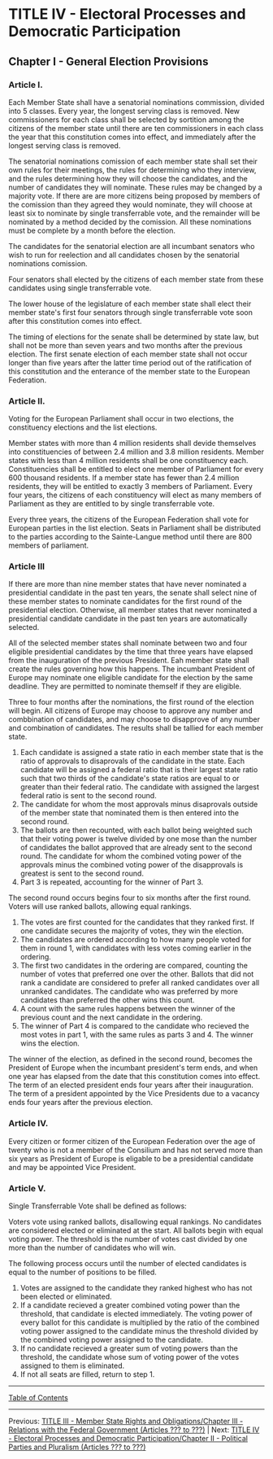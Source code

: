 # TITLE IV - Electoral Processes and Democratic Participation

## Chapter I - General Election Provisions

### Article I. 
Each Member State shall have a senatorial nominations commission, divided into 5 classes. Every year, the longest serving class is removed. New commissioners for each class shall be selected by sortition among the citizens of the member state until there are ten commissioners in each class the year that this constitution comes into effect, and immediately after the longest serving class is removed. 

The senatorial nominations comission of each member state shall set their own rules for their meetings, the rules for determining who they interview, and the rules determining how they will choose the candidates, and the number of candidates they will nominate. These rules may be changed by a majority vote. If there are are more citizens being proposed by members of the comission than they agreed they would nominate, they will choose at least six to nominate by single transferrable vote, and the remainder will be nominated by a method decided by the comission. All these nominations must be complete by a month before the election.

The candidates for the senatorial election are all incumbant senators who wish to run for reelection and all candidates chosen by the senatorial nominations comission.

Four senators shall elected by the citizens of each member state from these candidates using single transferrable vote.

The lower house of the legislature of each member state shall elect their member state's first four senators through single transferrable vote soon after this constitution comes into effect. 

The timing of elections for the senate shall be determined by state law, but shall not be more than seven years and two months after the previous election. The first senate election of each member state shall not occur longer than five years after the latter time period out of the ratification of this constitution and the enterance of the member state to the European Federation.

### Article II.
Voting for the European Parliament shall occur in two elections, the constituency elections and the list elections.

Member states with more than 4 million residents shall devide themselves into constituencies of between 2.4 million and 3.8 million residents. Member states with less than 4 million residents shall be one constituency each. Constituencies shall be entitled to elect one member of Parliament for every 600 thousand residents. If a member state has fewer than 2.4 million residents, they will be entitled to exactly 3 members of Parliament. 
Every four years, the citizens of each constituency will elect as many members of Parliament as they are entitled to by single transferrable vote.

Every three years, the citizens of the European Federation shall vote for European parties in the list election. Seats in Parliament shall be distributed to the parties according to the Sainte-Langue method until there are 800 members of parliament.


### Article III
If there are more than nine member states that have never nominated a presidential candidate in the past ten years, the senate shall select nine of these member states to nominate candidates for the first round of the presidential election. Otherwise, all member states that never nominated a presidential candidate candidate in the past ten years are automatically selected. 

All of the selected member states shall nominate between two and four eligible presidential candidates by the time that three years have elapsed from the inauguration of the previous President. Eah member state shall create the rules governing how this happens.
The incumbant President of Europe may nominate one eligible candidate for the election by the same deadline. They are permitted to nominate themself if they are eligible.


Three to four months after the nominations, the first round of the election will begin. All citizens of Europe may choose to approve any number and combbination of candidates, and may choose to disapprove of any number and combination of candidates. The results shall be tallied for each member state.

1. Each candidate is assigned a state ratio in each member state that is the ratio of approvals to disaprovals of the candidate in the state. Each candidate will be assigned a federal ratio that is their largest state ratio such that two thirds of the candidate's state ratios are equal to or greater than their federal ratio. The candidate with assigned the largest federal ratio is sent to the second round.
2. The candidate for whom the most approvals minus disaprovals outside of the member state that nominated them is then entered into the second round.
3. The ballots are then recounted, with each ballot being weighted such that their voting power is twelve divided by one mose than the number of candidates the ballot approved that are already sent to the second round. The candidate for whom the combined voting power of the approvals minus the combined voting power of the disapprovals is greatest is sent to the second round.
4. Part 3 is repeated, accounting for the winner of Part 3. 


The second round occurs begins four to six months after the first round. Voters will use ranked ballots, allowing equal rankings.
1. The votes are first counted for the candidates that they ranked first. If one candidate secures the majority of votes, they win the election.
2. The candidates are ordered according to how many people voted for them in round 1, with candidates with less votes coming earlier in the ordering.
3. The first two candidates in the ordering are compared, counting the number of votes that preferred one over the other. Ballots that did not rank a candidate are considered to prefer all ranked candidates over all unranked candidates. The candidate who was preferred by more candidates than preferred the other wins this count.
4. A count with the same rules happens between the winner of the previous count and the next candidate in the ordering.
5. The winner of Part 4 is compared to the candidate who recieved the most votes in part 1, with the same rules as parts 3 and 4. The winner wins the election.


The winner of the election, as defined in the second round, becomes the President of Europe when the incumbant president's term ends, and when one year has elapsed from the date that this constitution comes into effect. The term of an elected president ends four years after their inauguration. The term of a president appointed by the Vice Presidents due to a vacancy ends four years after the previous election.

### Article IV.
Every citizen or former citizen of the European Federation over the age of twenty who is not a member of the Consilium and has not served more than six years as President of Europe is eligable to be a presidential candidate and may be appointed Vice President.

### Article V.
Single Transferrable Vote shall be defined as follows:

Voters vote using ranked ballots, disallowing equal rankings. No candidates are considered elected or eliminated at the start. All ballots begin with equal voting power. The threshold is the number of votes cast divided by one more than the number of candidates who will win. 

The following process occurs until the number of elected candidates is equal to the number of positions to be filled.
1. Votes are assigned to the candidate they ranked highest who has not been elected or eliminated.
2. If a candidate recieved a greater combined voting power than the threshold, that candidate is elected immediately. The voting power of every ballot for this candidate is multiplied by the ratio of the combined voting power assigned to the candidate minus the threshold divided by the combined voting power assigned to the candidate.
3. If no candidate recieved a greater sum of voting powers than the threshold, the candidate whose sum of voting power of the votes assigned to them is eliminated.
4. If not all seats are filled, return to step 1.


---

[Table of Contents](TABLE_OF_CONTENTS.md)

---

Previous: [TITLE III - Member State Rights and Obligations/Chapter III - Relations with the Federal Government (Articles ??? to ???)](TITLE_3_CH_3.md) | Next: [TITLE IV - Electoral Processes and Democratic Participation/Chapter II - Political Parties and Pluralism (Articles ??? to ???)](TITLE_4_CH_2.md)

